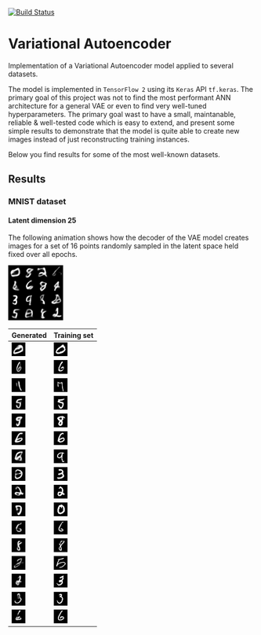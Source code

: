 [![Build Status](https://app.travis-ci.com/soerenberg/variational-autoencoder.svg?token=hpcdeWX5ho5Gtj7Nsa3k&branch=main)](https://app.travis-ci.com/soerenberg/variational-autoencoder)

# Variational Autoencoder

Implementation of a Variational Autoencoder model applied to several datasets.

The model is implemented in `TensorFlow 2` using its `Keras` API `tf.keras`.
The primary goal of this project was not to find the most performant ANN
architecture for a general VAE or even to find very well-tuned hyperparameters.
The primary goal wast to have a small, maintanable, reliable & well-tested code
which is easy to extend, and present some simple results to demonstrate that
the model is quite able to create new images instead of just reconstructing
training instances.

Below you find results for some of the most well-known datasets.


## Results

### MNIST dataset

#### Latent dimension 25

The following animation shows how the decoder of the VAE model creates images
for a set of 16 points randomly sampled in the latent space held fixed over
all epochs.

![alt text](https://github.com/soerenberg/variational-autoencoder/blob/main/images/mnist_latent_dim_25/grid_animations.gif?raw=true "Training progress of VAE")

Generated | Training set
--- | ---
![alt text](https://github.com/soerenberg/variational-autoencoder/blob/main/images/mnist_latent_dim_25/image_00_step_00000097.png?raw=true "Image generated from VAE") | ![alt text](https://github.com/soerenberg/variational-autoencoder/blob/main/images/mnist_latent_dim_25/train_image_closest_to_0_label_0.png?raw=true "Image from training set")
![alt text](https://github.com/soerenberg/variational-autoencoder/blob/main/images/mnist_latent_dim_25/image_01_step_00000097.png?raw=true "Image generated from VAE") | ![alt text](https://github.com/soerenberg/variational-autoencoder/blob/main/images/mnist_latent_dim_25/train_image_closest_to_1_label_6.png?raw=true "Image from training set")
![alt text](https://github.com/soerenberg/variational-autoencoder/blob/main/images/mnist_latent_dim_25/image_02_step_00000097.png?raw=true "Image generated from VAE") | ![alt text](https://github.com/soerenberg/variational-autoencoder/blob/main/images/mnist_latent_dim_25/train_image_closest_to_2_label_7.png?raw=true "Image from training set")
![alt text](https://github.com/soerenberg/variational-autoencoder/blob/main/images/mnist_latent_dim_25/image_03_step_00000097.png?raw=true "Image generated from VAE") | ![alt text](https://github.com/soerenberg/variational-autoencoder/blob/main/images/mnist_latent_dim_25/train_image_closest_to_3_label_5.png?raw=true "Image from training set")
![alt text](https://github.com/soerenberg/variational-autoencoder/blob/main/images/mnist_latent_dim_25/image_04_step_00000097.png?raw=true "Image generated from VAE") | ![alt text](https://github.com/soerenberg/variational-autoencoder/blob/main/images/mnist_latent_dim_25/train_image_closest_to_4_label_8.png?raw=true "Image from training set")
![alt text](https://github.com/soerenberg/variational-autoencoder/blob/main/images/mnist_latent_dim_25/image_05_step_00000097.png?raw=true "Image generated from VAE") | ![alt text](https://github.com/soerenberg/variational-autoencoder/blob/main/images/mnist_latent_dim_25/train_image_closest_to_5_label_6.png?raw=true "Image from training set")
![alt text](https://github.com/soerenberg/variational-autoencoder/blob/main/images/mnist_latent_dim_25/image_06_step_00000097.png?raw=true "Image generated from VAE") | ![alt text](https://github.com/soerenberg/variational-autoencoder/blob/main/images/mnist_latent_dim_25/train_image_closest_to_6_label_9.png?raw=true "Image from training set")
![alt text](https://github.com/soerenberg/variational-autoencoder/blob/main/images/mnist_latent_dim_25/image_07_step_00000097.png?raw=true "Image generated from VAE") | ![alt text](https://github.com/soerenberg/variational-autoencoder/blob/main/images/mnist_latent_dim_25/train_image_closest_to_7_label_3.png?raw=true "Image from training set")
![alt text](https://github.com/soerenberg/variational-autoencoder/blob/main/images/mnist_latent_dim_25/image_08_step_00000097.png?raw=true "Image generated from VAE") | ![alt text](https://github.com/soerenberg/variational-autoencoder/blob/main/images/mnist_latent_dim_25/train_image_closest_to_8_label_2.png?raw=true "Image from training set")
![alt text](https://github.com/soerenberg/variational-autoencoder/blob/main/images/mnist_latent_dim_25/image_09_step_00000097.png?raw=true "Image generated from VAE") | ![alt text](https://github.com/soerenberg/variational-autoencoder/blob/main/images/mnist_latent_dim_25/train_image_closest_to_9_label_0.png?raw=true "Image from training set")
![alt text](https://github.com/soerenberg/variational-autoencoder/blob/main/images/mnist_latent_dim_25/image_10_step_00000097.png?raw=true "Image generated from VAE") | ![alt text](https://github.com/soerenberg/variational-autoencoder/blob/main/images/mnist_latent_dim_25/train_image_closest_to_10_label_6.png?raw=true "Image from training set")
![alt text](https://github.com/soerenberg/variational-autoencoder/blob/main/images/mnist_latent_dim_25/image_11_step_00000097.png?raw=true "Image generated from VAE") | ![alt text](https://github.com/soerenberg/variational-autoencoder/blob/main/images/mnist_latent_dim_25/train_image_closest_to_11_label_8.png?raw=true "Image from training set")
![alt text](https://github.com/soerenberg/variational-autoencoder/blob/main/images/mnist_latent_dim_25/image_12_step_00000097.png?raw=true "Image generated from VAE") | ![alt text](https://github.com/soerenberg/variational-autoencoder/blob/main/images/mnist_latent_dim_25/train_image_closest_to_12_label_5.png?raw=true "Image from training set")
![alt text](https://github.com/soerenberg/variational-autoencoder/blob/main/images/mnist_latent_dim_25/image_13_step_00000097.png?raw=true "Image generated from VAE") | ![alt text](https://github.com/soerenberg/variational-autoencoder/blob/main/images/mnist_latent_dim_25/train_image_closest_to_13_label_3.png?raw=true "Image from training set")
![alt text](https://github.com/soerenberg/variational-autoencoder/blob/main/images/mnist_latent_dim_25/image_14_step_00000097.png?raw=true "Image generated from VAE") | ![alt text](https://github.com/soerenberg/variational-autoencoder/blob/main/images/mnist_latent_dim_25/train_image_closest_to_14_label_3.png?raw=true "Image from training set")
![alt text](https://github.com/soerenberg/variational-autoencoder/blob/main/images/mnist_latent_dim_25/image_15_step_00000097.png?raw=true "Image generated from VAE") | ![alt text](https://github.com/soerenberg/variational-autoencoder/blob/main/images/mnist_latent_dim_25/train_image_closest_to_15_label_6.png?raw=true "Image from training set")
